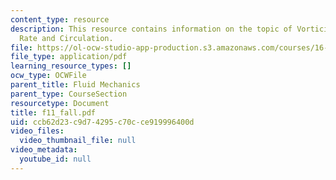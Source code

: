 ```yaml
---
content_type: resource
description: This resource contains information on the topic of Vorticity and Strain
  Rate and Circulation.
file: https://ol-ocw-studio-app-production.s3.amazonaws.com/courses/16-01-unified-engineering-i-ii-iii-iv-fall-2005-spring-2006/ccb62d23c9d74295c70cce919996400d_f11_fall.pdf
file_type: application/pdf
learning_resource_types: []
ocw_type: OCWFile
parent_title: Fluid Mechanics
parent_type: CourseSection
resourcetype: Document
title: f11_fall.pdf
uid: ccb62d23-c9d7-4295-c70c-ce919996400d
video_files:
  video_thumbnail_file: null
video_metadata:
  youtube_id: null
---
```

